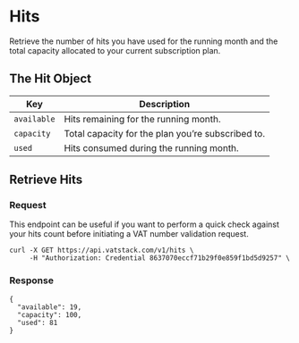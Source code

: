 # Hits

Retrieve the number of hits you have used for the running month and the total capacity allocated to your current subscription plan.

## The Hit Object

| Key | Description |
| --- | --- |
| `available` | Hits remaining for the running month. |
| `capacity` | Total capacity for the plan you’re subscribed to. |
| `used` | Hits consumed during the running month. |

## Retrieve Hits

### Request

This endpoint can be useful if you want to perform a quick check against your hits count before initiating a VAT number validation request.

```
curl -X GET https://api.vatstack.com/v1/hits \
     -H "Authorization: Credential 8637070eccf71b29f0e859f1bd5d9257" \
```

### Response

```
{
  "available": 19,
  "capacity": 100,
  "used": 81
}
```
